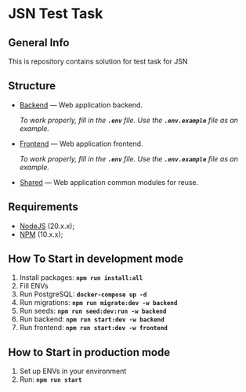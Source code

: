 # JSN Test Task

## General Info

This is repository contains solution for test task for JSN

## Structure

-   [Backend](./backend) — Web application backend.

    _To work properly, fill in the **`.env`** file. Use the **`.env.example`** file as an example._

-   [Frontend](./frontend) — Web application frontend.

    _To work properly, fill in the **`.env`** file. Use the **`.env.example`** file as an example._

-   [Shared](./shared) — Web application common modules for reuse.

## Requirements

-   [NodeJS](https://nodejs.org/en/) (20.x.x);
-   [NPM](https://www.npmjs.com/) (10.x.x);

## How To Start in development mode

1. Install packages: **`npm run install:all`**
2. Fill ENVs
3. Run PostgreSQL: **`docker-compose up -d`**
4. Run migrations: **`npm run migrate:dev -w backend`**
5. Run seeds: **`npm run seed:dev:run -w backend`**
6. Run backend: **`npm run start:dev -w backend`**
7. Run frontend: **`npm run start:dev -w frontend`**

## How to Start in production mode

1. Set up ENVs in your environment
2. Run: **`npm run start`**

